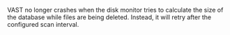VAST no longer crashes when the disk monitor tries to calculate the size of the
database while files are being deleted. Instead, it will retry after the
configured scan interval.
